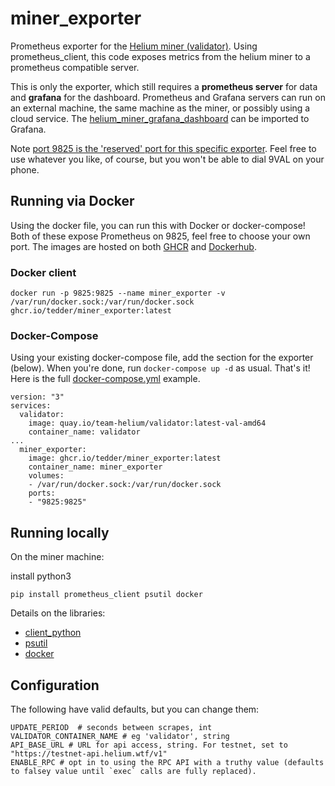 # miner\_exporter
Prometheus exporter for the [Helium miner (validator)](https://github.com/helium/miner). Using prometheus\_client, this code exposes metrics from the helium miner to a prometheus compatible server. 

This is only the exporter, which still requires a **prometheus server** for data and **grafana** for the dashboard. Prometheus and Grafana servers can run on an external machine, the same machine as the miner, or possibly using a cloud service. The [helium\_miner\_grafana\_dashboard](https://github.com/tedder/helium_miner_grafana_dashboard) can be imported to Grafana.

Note [port 9825 is the 'reserved' port for this specific exporter](https://github.com/prometheus/prometheus/wiki/Default-port-allocations). Feel free to use whatever you like, of course, but you won't be able to dial 9VAL on your phone.


## Running via Docker
Using the docker file, you can run this with Docker or docker-compose! Both of these expose Prometheus on 9825, feel free to choose your own port. The images are hosted on both [GHCR](https://github.com/users/tedder/packages/container/package/miner_exporter) and [Dockerhub](https://hub.docker.com/r/tedder42/miner_exporter).

### Docker client
```
docker run -p 9825:9825 --name miner_exporter -v /var/run/docker.sock:/var/run/docker.sock ghcr.io/tedder/miner_exporter:latest
```

### Docker-Compose
Using your existing docker-compose file, add the section for the exporter (below). When you're done, run `docker-compose up -d` as usual. That's it! Here is the full [docker-compose.yml](docker-compose.yml) example.
```
version: "3"
services:
  validator:
    image: quay.io/team-helium/validator:latest-val-amd64
    container_name: validator
...
  miner_exporter:
    image: ghcr.io/tedder/miner_exporter:latest
    container_name: miner_exporter
    volumes:
    - /var/run/docker.sock:/var/run/docker.sock
    ports:
    - "9825:9825"
```

## Running locally
On the miner machine:

install python3
```
pip install prometheus_client psutil docker
```
Details on the libraries:
* [client\_python](https://github.com/prometheus/client_python)
* [psutil](https://github.com/giampaolo/psutil)
* [docker](https://pypi.org/project/docker/)


## Configuration

The following have valid defaults, but you can change them:
```
UPDATE_PERIOD  # seconds between scrapes, int
VALIDATOR_CONTAINER_NAME # eg 'validator', string
API_BASE_URL # URL for api access, string. For testnet, set to "https://testnet-api.helium.wtf/v1"
ENABLE_RPC # opt in to using the RPC API with a truthy value (defaults to falsey value until `exec` calls are fully replaced).
```

